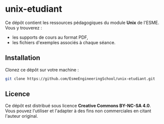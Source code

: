 # unix-etudiant 

Ce dépôt contient les ressources pédagogiques du module **Unix** de
l'ESME.  
Vous y trouverez :
- les supports de cours au format PDF,
- les fichiers d'exemples associés à chaque séance.

## Installation

Clonez ce dépôt sur votre machine :

```bash
git clone https://github.com/EsmeEngineeringSchool/unix-etudiant.git
```

## Licence

Ce dépôt est distribué sous licence **Creative Commons BY-NC-SA 4.0**.  
Vous pouvez l'utiliser et l'adapter à des fins non commerciales en citant l'auteur original.

